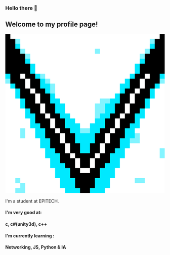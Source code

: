 ### Hello there 👋
## Welcome to my profile page!

![](super-logo.gif)

I'm a student at EPITECH.

#### I'm very good at:

#### c, c#(unity3d), c++

#### I'm currently learning :

#### Networking, JS, Python & IA



<!--
**Visclodev/Visclodev** is a ✨ _special_ ✨ repository because its `README.md` (this file) appears on your GitHub profile.

Here are some ideas to get you started:

- 🔭 I’m currently working on ...
- 🌱 I’m currently learning ...
- 👯 I’m looking to collaborate on ...
- 🤔 I’m looking for help with ...
- 💬 Ask me about ...
- 📫 How to reach me: ...
- 😄 Pronouns: ...
- ⚡ Fun fact: ...
-->
